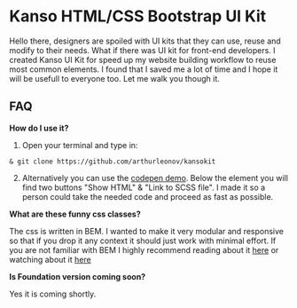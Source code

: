 # Kanso HTML/CSS Bootstrap UI Kit

Hello there, designers are spoiled with UI kits that they can use, reuse and modify to their needs. What if there was UI kit for front-end developers. I created Kanso UI Kit for speed up my website building workflow to reuse most common elements. I found that I saved me a lot of time and I hope it will be usefull to everyone too. Let me walk you though it.


FAQ
--------------

**How do I use it?**

1. Open your terminal and type in:
```
& git clone https://github.com/arthurleonov/kansokit

```
2. Alternatively you can use the [codepen demo](http://codepen.io/arthurleonov/full/dMpXVM/). Below the element you will find two buttons "Show HTML" & "Link to SCSS file". I made it so a person could take the needed code and proceed as fast as possible.

**What are these funny css classes?**

The css is written in BEM. I wanted to make it very modular and responsive so that if you drop it any context it should just work with minimal effort. If you are not familiar with BEM
        I highly recommend reading about it [here](http://webdesign.tutsplus.com/articles/an-introduction-to-the-bem-methodology--cms-19403) or watching about it [here](https://www.youtube.com/watch?v=IKFq2cSbQ4Q)

**Is Foundation version coming soon?**

Yes it is coming shortly.
